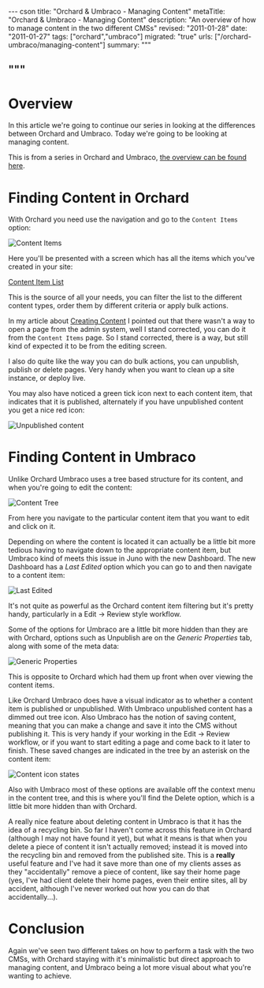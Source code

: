 --- cson
title: "Orchard & Umbraco - Managing Content"
metaTitle: "Orchard & Umbraco - Managing Content"
description: "An overview of how to manage content in the two different CMSs"
revised: "2011-01-28"
date: "2011-01-27"
tags: ["orchard","umbraco"]
migrated: "true"
urls: ["/orchard-umbraco/managing-content"]
summary: """

"""
---
# Overview

In this article we're going to continue our series in looking at the differences between Orchard and Umbraco. Today we're going to be looking at managing content.

This is from a series in Orchard and Umbraco, [the overview can be found here][1].

# Finding Content in Orchard

With Orchard you need use the navigation and go to the `Content Items` option:

![Content Items][2]

Here you'll be presented with a screen which has all the items which you've created in your site:

[Content Item List][3]

This is the source of all your needs, you can filter the list to the different content types, order them by different criteria or apply bulk actions.

In my article about [Creating Content][4] I pointed out that there wasn't a way to open a page from the admin system, well I stand corrected, you can do it from the `Content Items` page. So I stand corrected, there is a way, but still kind of expected it to be from the editing screen.

I also do quite like the way you can do bulk actions, you can unpublish, publish or delete pages. Very handy when you want to clean up a site instance, or deploy live.

You may also have noticed a green tick icon next to each content item, that indicates that it is published, alternately if you have unpublished content you get a nice red icon:

![Unpublished content][5]

# Finding Content in Umbraco

Unlike Orchard Umbraco uses a tree based structure for its content, and when you're going to edit the content:

![Content Tree][6]

From here you navigate to the particular content item that you want to edit and click on it.

Depending on where the content is located it can actually be a little bit more tedious having to navigate down to the appropriate content item, but Umbraco kind of meets this issue in Juno with the new Dashboard. The new Dashboard has a *Last Edited* option which you can go to and then navigate to a content item:

![Last Edited][7]

It's not quite as powerful as the Orchard content item filtering but it's pretty handy, particularly in a Edit -> Review style workflow.

Some of the options for Umbraco are a little bit more hidden than they are with Orchard, options such as Unpublish are on the *Generic Properties* tab, along with some of the meta data:

![Generic Properties][8]

This is opposite to Orchard which had them up front when over viewing the content items.

Like Orchard Umbraco does have a visual indicator as to whether a content item is published or unpublished. With Umbraco unpublished content has a dimmed out tree icon. Also Umbraco has the notion of saving content, meaning that you can make a change and save it into the CMS without publishing it. This is very handy if your working in the Edit -> Review workflow, or if you want to start editing a page and come back to it later to finish. These saved changes are indicated in the tree by an asterisk on the content item:

![Content icon states][9]

Also with Umbraco most of these options are available off the context menu in the content tree, and this is where you'll find the Delete option, which is a little bit more hidden than with Orchard.

A really nice feature about deleting content in Umbraco is that it has the idea of a recycling bin. So far I haven't come across this feature in Orchard (although I may not have found it yet), but what it means is that when you delete a piece of content it isn't actually removed; instead it is moved into the recycling bin and removed from the published site. This is a **really** useful feature and I've had it save more than one of my clients asses as they "accidentally" remove a piece of content, like say their home page (yes, I've had client delete their home pages, even their entire sites, all by accident, although I've never worked out how you can do that accidentally...).

# Conclusion

Again we've seen two different takes on how  to perform a task with the two CMSs, with Orchard staying with it's minimalistic but direct approach to managing content, and Umbraco being a lot more visual about what you're wanting to achieve.


  [1]: http://www.aaron-powell.com/orchard-umbraco
  [2]: http://www.aaron-powell.com/get/orchard-umbraco/orchard-content/008.png
  [3]: http://www.aaron-powell.com/get/orchard-umbraco/orchard-content/009.png
  [4]: http://www.aaron-powell.com/orchard-umbraco/creating-content
  [5]: http://www.aaron-powell.com/get/orchard-umbraco/orchard-content/010.png
  [6]: http://www.aaron-powell.com/get/orchard-umbraco/umbraco-content/007.png
  [7]: http://www.aaron-powell.com/get/orchard-umbraco/umbraco-content/008.png
  [8]: http://www.aaron-powell.com/get/orchard-umbraco/umbraco-content/009.png
  [9]: http://www.aaron-powell.com/get/orchard-umbraco/umbraco-content/010.png